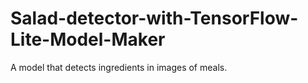 # Salad-detector-with-TensorFlow-Lite-Model-Maker
A model that detects ingredients in images of meals.
